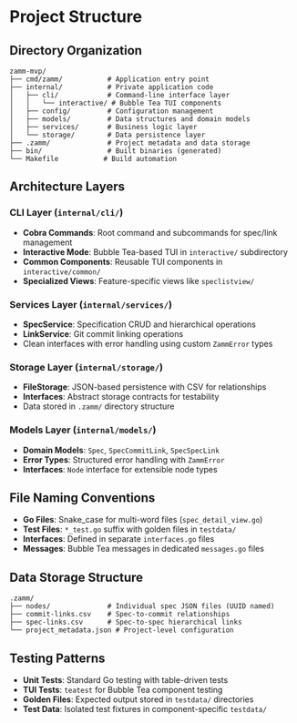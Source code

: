 # Project Structure

## Directory Organization

```
zamm-mvp/
├── cmd/zamm/           # Application entry point
├── internal/           # Private application code
│   ├── cli/            # Command-line interface layer
│   │   └── interactive/ # Bubble Tea TUI components
│   ├── config/         # Configuration management
│   ├── models/         # Data structures and domain models
│   ├── services/       # Business logic layer
│   └── storage/        # Data persistence layer
├── .zamm/              # Project metadata and data storage
├── bin/                # Built binaries (generated)
└── Makefile           # Build automation
```

## Architecture Layers

### CLI Layer (`internal/cli/`)
- **Cobra Commands**: Root command and subcommands for spec/link management
- **Interactive Mode**: Bubble Tea-based TUI in `interactive/` subdirectory
- **Common Components**: Reusable TUI components in `interactive/common/`
- **Specialized Views**: Feature-specific views like `speclistview/`

### Services Layer (`internal/services/`)
- **SpecService**: Specification CRUD and hierarchical operations
- **LinkService**: Git commit linking operations
- Clean interfaces with error handling using custom `ZammError` types

### Storage Layer (`internal/storage/`)
- **FileStorage**: JSON-based persistence with CSV for relationships
- **Interfaces**: Abstract storage contracts for testability
- Data stored in `.zamm/` directory structure

### Models Layer (`internal/models/`)
- **Domain Models**: `Spec`, `SpecCommitLink`, `SpecSpecLink`
- **Error Types**: Structured error handling with `ZammError`
- **Interfaces**: `Node` interface for extensible node types

## File Naming Conventions

- **Go Files**: Snake_case for multi-word files (`spec_detail_view.go`)
- **Test Files**: `*_test.go` suffix with golden files in `testdata/`
- **Interfaces**: Defined in separate `interfaces.go` files
- **Messages**: Bubble Tea messages in dedicated `messages.go` files

## Data Storage Structure

```
.zamm/
├── nodes/              # Individual spec JSON files (UUID named)
├── commit-links.csv    # Spec-to-commit relationships
├── spec-links.csv      # Spec-to-spec hierarchical links
└── project_metadata.json # Project-level configuration
```

## Testing Patterns

- **Unit Tests**: Standard Go testing with table-driven tests
- **TUI Tests**: `teatest` for Bubble Tea component testing
- **Golden Files**: Expected output stored in `testdata/` directories
- **Test Data**: Isolated test fixtures in component-specific `testdata/`